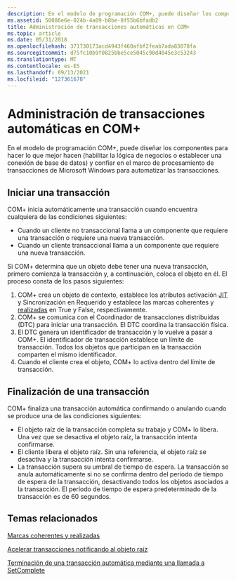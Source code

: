 ```yaml
---
description: En el modelo de programación COM+, puede diseñar los componentes para hacer lo que mejor hacen&8212; habilitar la lógica de negocios o establecer una conexión de base de datos \#&8212; y confiar en el marco de procesamiento de transacciones de Microsoft Windows para automatizar las \# transacciones.
ms.assetid: 50086e6e-024b-4a09-b8be-8f55b6bfadb2
title: Administración de transacciones automáticas en COM+
ms.topic: article
ms.date: 05/31/2018
ms.openlocfilehash: 371730173acd4943f460afbf2feab7ada83078fa
ms.sourcegitcommit: d75fc10b9f0825bbe5ce5045c90d4045e3c53243
ms.translationtype: MT
ms.contentlocale: es-ES
ms.lasthandoff: 09/13/2021
ms.locfileid: "127361678"
---
```

# <a name="managing-automatic-transactions-in-com"></a>Administración de transacciones automáticas en COM+

En el modelo de programación COM+, puede diseñar los componentes para hacer lo que mejor hacen (habilitar la lógica de negocios o establecer una conexión de base de datos) y confiar en el marco de procesamiento de transacciones de Microsoft Windows para automatizar las transacciones.

## <a name="starting-a-transaction"></a>Iniciar una transacción

COM+ inicia automáticamente una transacción cuando encuentra cualquiera de las condiciones siguientes:

-   Cuando un cliente no transaccional llama a un componente que requiere una transacción o requiere una nueva transacción.
-   Cuando un cliente transaccional llama a un componente que requiere una nueva transacción.

Si COM+ determina que un objeto debe tener una nueva transacción, primero comienza la transacción y, a continuación, coloca el objeto en él. El proceso consta de los pasos siguientes:

1.  COM+ crea un objeto de contexto, [](com--synchronization.md) establece los atributos activación [JIT](com--just-in-time-activation.md) y Sincronización en Requerido y establece las marcas coherentes y [realizadas](consistent-and-done-flags.md) en True y False, respectivamente.
2.  COM+ se comunica con el Coordinador de transacciones distribuidas (DTC) para iniciar una transacción. El DTC coordina la transacción física.
3.  El DTC genera un identificador de transacción y lo vuelve a pasar a COM+. El identificador de transacción establece un límite de transacción. Todos los objetos que participan en la transacción comparten el mismo identificador.
4.  Cuando el cliente crea el objeto, COM+ lo activa dentro del límite de transacción.

## <a name="ending-a-transaction"></a>Finalización de una transacción

COM+ finaliza una transacción automática confirmando o anulando cuando se produce una de las condiciones siguientes:

-   El objeto raíz de la transacción completa su trabajo y COM+ lo libera. Una vez que se desactiva el objeto raíz, la transacción intenta confirmarse.
-   El cliente libera el objeto raíz. Sin una referencia, el objeto raíz se desactiva y la transacción intenta confirmarse.
-   La transacción supera su umbral de tiempo de espera. La transacción se anula automáticamente si no se confirma dentro del período de tiempo de espera de la transacción, desactivando todos los objetos asociados a la transacción. El período de tiempo de espera predeterminado de la transacción es de 60 segundos.

## <a name="related-topics"></a>Temas relacionados

<dl> <dt>

[Marcas coherentes y realizadas](consistent-and-done-flags.md)
</dt> <dt>

[Acelerar transacciones notificando al objeto raíz](speeding-transactions-by-notifying-the-root-object.md)
</dt> <dt>

[Terminación de una transacción automática mediante una llamada a SetComplete](terminating-an-automatic-transaction-by-calling-setcomplete.md)
</dt> </dl>

 

 



